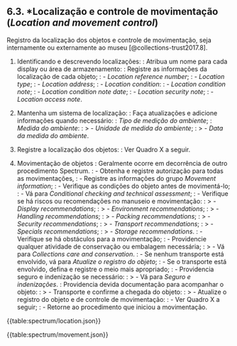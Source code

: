 ## 6.3. \*Localização e controle de movimentação (_Location and movement control_)

Registro da localização dos objetos e controle de movimentação, seja internamente ou externamente ao museu [@collections-trust2017.8].

1.  Identificando e descrevendo localizações:
    : Atribua um nome para cada display ou área de armazenamento:
    : Registre as informações da localização de cada objeto;
    : - _Location reference number_;
    : - _Location type_;
    : - _Location address_;
    : - _Location condition_:
    : - _Location condition note_;
    : - _Location condition note date_;
    : - _Location security note_;
    : - _Location access note_.

2.  Mantenha um sistema de localização:
    : Faça atualizações e adicione informações quando necessário:
    : _Tipo de medição do ambiente_;
    : _Medida do ambiente_:
    : > - _Unidade de medida do ambiente_;
    : > - _Data da medida do ambiente_.

3.  Registre a localização dos objetos:
    : Ver Quadro X a seguir.

4.  Movimentação de objetos
    : Geralmente ocorre em decorrência de outro procedimento Spectrum.
    : - Obtenha e registre autorização para todas as movimentações,
    : - Registre as informações do grupo _Movement information_;
    : - Verifique as condições do objeto antes de movimentá-lo;
    : - Vá para _Conditional checking and technical assessment_;
    : - Verifique se há riscos ou recomendações no manuseio e movimentação:
    : > - _Display recommendations_;
    : > - _Environment recommendations_;
    : > - _Handling recommendations_;
    : > - _Packing recommendations_;
    : > - _Security recommendations_;
    : > - _Transport recommendations_;
    : > - _Specials recommendations_;
    : > - _Storage recommendations_.
    : - Verifique se há obstáculos para a movimentação;
    : - Providencie qualquer atividade de conservação ou embalagem necessária;
    : > - Vá para _Collections care and conservation_.
    : - Se nenhum transporte está envolvido, vá para _Atualize o registro do objeto_;
    : - Se o transporte está envolvido, defina e registre o meio mais apropriado;
    : - Providencia seguro e indenização se necessário:
    : > - Vá para _Seguro e indenizações_.
    : Providencia devida documentação para acompanhar o objeto:
    : > - Transporte e confirme a chegada do objeto:
    : > - Atualize o registro do objeto e de controle de movimentação:
    : - Ver Quadro X a seguir;
    : - Retorne ao procedimento que iniciou a movimentação.

{{table:spectrum/location.json}}

{{table:spectrum/movement.json}}

